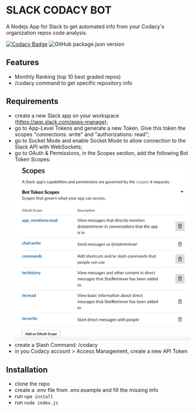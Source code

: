 # SLACK CODACY BOT

A Nodejs App for Slack to get automated info from your Codacy's organization repos code analysis.

[![Codacy Badge](https://app.codacy.com/project/badge/Grade/3725ef387f3b47d0a4e1f685089bc116)](https://www.codacy.com/gh/nrgribeiro/codacy-slack-bot/dashboard?utm_source=github.com&utm_medium=referral&utm_content=nrgribeiro/codacy-slack-bot&utm_campaign=Badge_Grade)
![GitHub package.json version](https://img.shields.io/github/package-json/v/nrgribeiro/codacy-slack-bot)

## Features

- Monthly Ranking (top 10 best graded repos)
- /codacy command to get specific repository info

## Requirements

- create a new Slack app on your workspace (https://app.slack.com/apps-manage);
- go to App-Level Tokens and generate a new Token. Give this token the scopes "connections: write" and "authorizations: read";
- go to Socket Mode and enable Socket Mode to allow connection to the Slack API with WebSockets;
- go to OAuth & Permissions, in the Scopes section, add the following Bot Token Scopes:
  ![Bot Token Scopes](./docs/scopes.png)
- create a Slash Command: /codacy
- in you Codacy account > Access Management, create a new API Token

## Installation

- clone the repo
- create a .env file from .env.example and fill the missing info
- run `npm install`
- run `node index.js`
